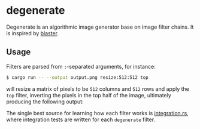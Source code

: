 # degenerate

Degenerate is an algorithmic image generator base on image filter chains. It is inspired by [blaster](https://github.com/casey/blaster).

## Usage

Filters are parsed from `:`-separated arguments, for instance:

```bash
$ cargo run -- --output output.png resize:512:512 top
```

will resize a matrix of pixels to be `512` columns and `512` rows and apply the
`top` filter, inverting the pixels in the top half of the image, ultimately
producing the following output:

<!-- Insert output here -->

The single best source for learning how each filter works is
[integration.rs](https://github.com/casey/degenerate/blob/master/tests/integration.rs),
where integration tests are written for each `degenerate` filter.
